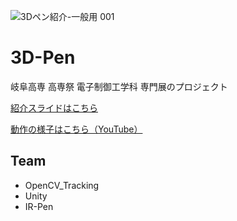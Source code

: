 ![3Dペン紹介-一般用 001](https://github.com/user-attachments/assets/7b6feab7-a3da-4e55-8eb9-059dd4fcae96)

# 3D-Pen

岐阜高専 高専祭
電子制御工学科 専門展のプロジェクト

[紹介スライドはこちら](https://www.docswell.com/s/shirokuma89dev/59VWMX-2024-10-26-010809)

[動作の様子はこちら（YouTube）](https://www.youtube.com/watch?v=YvT9anJp1U4)

## Team

- OpenCV_Tracking
- Unity
- IR-Pen

